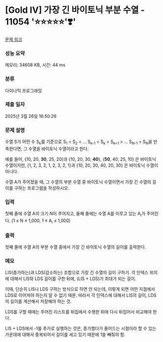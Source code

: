 # [Gold IV] 가장 긴 바이토닉 부분 수열 - 11054 '⭐⭐⭐⭐⭐'❣️'

[문제 링크](https://www.acmicpc.net/problem/11054)

### 성능 요약

메모리: 34608 KB, 시간: 44 ms

### 분류

다이나믹 프로그래밍

### 제출 일자

2025년 3월 26일 16:50:26

### 문제 설명

<p>수열 S가 어떤 수 S<sub>k</sub>를 기준으로 S<sub>1</sub> < S<sub>2</sub> < ... S<sub>k-1</sub> < S<sub>k</sub> > S<sub>k+1</sub> > ... S<sub>N-1</sub> > S<sub>N</sub>을 만족한다면, 그 수열을 바이토닉 수열이라고 한다.</p>

<p>예를 들어, {10, 20, <strong>30</strong>, 25, 20}과 {10, 20, 30, <strong>40</strong>}, {<strong>50</strong>, 40, 25, 10} 은 바이토닉 수열이지만,  {1, 2, 3, 2, 1, 2, 3, 2, 1}과 {10, 20, 30, 40, 20, 30} 은 바이토닉 수열이 아니다.</p>

<p>수열 A가 주어졌을 때, 그 수열의 부분 수열 중 바이토닉 수열이면서 가장 긴 수열의 길이를 구하는 프로그램을 작성하시오.</p>

### 입력

 <p>첫째 줄에 수열 A의 크기 N이 주어지고, 둘째 줄에는 수열 A를 이루고 있는 A<sub>i</sub>가 주어진다. (1 ≤ N ≤ 1,000, 1 ≤ A<sub>i</sub> ≤ 1,000)</p>

### 출력

 <p>첫째 줄에 수열 A의 부분 수열 중에서 가장 긴 바이토닉 수열의 길이를 출력한다.</p>

### 메모

LIS(증가하는)과 LDS(감소하는) 조합으로 가장 긴 수열의 길이 구하기.
각 인덱스 위치에 대해서 LIS와 LDS 길이를 구한 뒤에, (LIS + LDS)가 최대가 되는 길이.

이때, 단순히 LIS나 LDS 구하는 방식으로 하면 안 되는데, 이렇게 되면 어떤 지점에서 LDS로 이어져야 하는지 알 수 없기 때문. 따라서 각 인덱스에 대해서 LIS의 길이, LDS의 길이를 계산해서 저장해야 하는 것.

LDS를 구할 때에는 주어진 리스트를 뒤집에서 수행한 뒤에 다시 뒤집어서 비교해야 한다.

LIS + LDS에서 -1를 추가로 실행하는 것은, 증가했다가 줄어드는 시점이라 할 수 있는 가운데에 대해서 중복되어서 길이를 세고 있기 때문에 1을 빼줘야 함.
